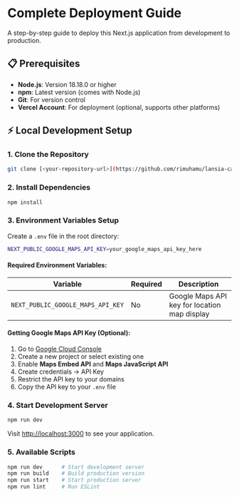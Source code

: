 # Complete Deployment Guide

A step-by-step guide to deploy this Next.js application from development to production.

## 📋 Prerequisites

- **Node.js**: Version 18.18.0 or higher
- **npm**: Latest version (comes with Node.js)
- **Git**: For version control
- **Vercel Account**: For deployment (optional, supports other platforms)

## ⚡ Local Development Setup

### 1. Clone the Repository

```bash
git clone [<your-repository-url>](https://github.com/rimuhamu/lansia-care-website-o2)
```

### 2. Install Dependencies

```bash
npm install
```

### 3. Environment Variables Setup

Create a `.env` file in the root directory:

```bash
NEXT_PUBLIC_GOOGLE_MAPS_API_KEY=your_google_maps_api_key_here
```

#### Required Environment Variables:

| Variable                          | Required | Description                                  |
| --------------------------------- | -------- | -------------------------------------------- |
| `NEXT_PUBLIC_GOOGLE_MAPS_API_KEY` | No       | Google Maps API key for location map display |

#### Getting Google Maps API Key (Optional):

1. Go to [Google Cloud Console](https://console.cloud.google.com/)
2. Create a new project or select existing one
3. Enable **Maps Embed API** and **Maps JavaScript API**
4. Create credentials → API Key
5. Restrict the API key to your domains
6. Copy the API key to your `.env` file

### 4. Start Development Server

```bash
npm run dev
```

Visit [http://localhost:3000](http://localhost:3000) to see your application.

### 5. Available Scripts

```bash
npm run dev      # Start development server
npm run build    # Build production version
npm run start    # Start production server
npm run lint     # Run ESLint
```
